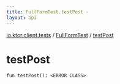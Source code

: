 ```yaml
---
title: FullFormTest.testPost - 
layout: api
---
```


<div class='api-docs-breadcrumbs'><a href="../index.html">io.ktor.client.tests</a> / <a href="index.html">FullFormTest</a> / <a href="./test-post.html">testPost</a></div>

# testPost

<div class="signature"><code><span class="keyword">fun </span><span class="identifier">testPost</span><span class="symbol">(</span><span class="symbol">)</span><span class="symbol">: </span><span class="identifier">&lt;ERROR CLASS&gt;</span></code></div>
